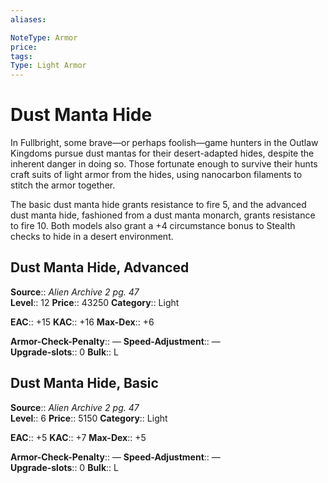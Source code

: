 ```yaml
---
aliases: 

NoteType: Armor
price: 
tags: 
Type: Light Armor
---
```


# Dust Manta Hide

In Fullbright, some brave—or perhaps foolish—game hunters in the Outlaw Kingdoms pursue dust mantas for their desert-adapted hides, despite the inherent danger in doing so. Those fortunate enough to survive their hunts craft suits of light armor from the hides, using nanocarbon filaments to stitch the armor together.

The basic dust manta hide grants resistance to fire 5, and the advanced dust manta hide, fashioned from a dust manta monarch, grants resistance to fire 10. Both models also grant a +4 circumstance bonus to Stealth checks to hide in a desert environment.

## Dust Manta Hide, Advanced

**Source**:: _Alien Archive 2 pg. 47_  
**Level**:: 12
**Price**:: 43250 
**Category**:: Light  

**EAC**:: +15 
**KAC**:: +16 
**Max-Dex**:: +6  

**Armor-Check-Penalty**:: — 
**Speed-Adjustment**:: —  
**Upgrade-slots**:: 0 
**Bulk**:: L

## Dust Manta Hide, Basic

**Source**:: _Alien Archive 2 pg. 47_  
**Level**:: 6
**Price**:: 5150 
**Category**:: Light  

**EAC**:: +5 
**KAC**:: +7 
**Max-Dex**:: +5  

**Armor-Check-Penalty**:: — 
**Speed-Adjustment**:: —  
**Upgrade-slots**:: 0 
**Bulk**:: L
